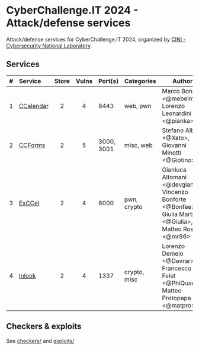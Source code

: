 # CyberChallenge.IT 2024 - Attack/defense services

Attack/defense services for CyberChallenge.IT 2024, organized by [CINI - Cybersecurity National Laboratory](https://cybersecnatlab.it).

## Services

|  #  | Service                           | Store | Vulns | Port(s)    | Categories       | Authors                                                                                                     |
| :-: | :-------------------------------- | :---: | :---: | :--------- | ---------------- | ----------------------------------------------------------------------------------------------------------- |
|  1  | [CCalendar](/sources/CCalendar)   |   2   |   4   | 8443       | web, pwn         | Marco Bonelli <@mebeim>, Lorenzo Leonardini <@pianka>                                                       |
|  2  | [CCForms](/sources/CCForms)       |   2   |   5   | 3000, 3001 | misc, web        | Stefano Alberto <@Xato>, Giovanni Minotti <@Giotino>                                                        |
|  3  | [ExCCel](/sources/ExCCel)         |   2   |   4   | 8000       | pwn, crypto      | Gianluca Altomani <@devgianlu>, Vincenzo Bonforte <@Bonfee>, Giulia Martino <@Giulia>, Matteo Rossi <@mr96> |
|  4  | [Inlook](/sources/Inlook)         |   2   |   4   | 1337       | crypto, misc     | Lorenzo Demeio <@Devrar>, Francesco Felet <@PhiQuadro>, Matteo Protopapa <@matpro>                          |

## Checkers & exploits

See [checkers/](/checkers) and [exploits/](/exploits)
